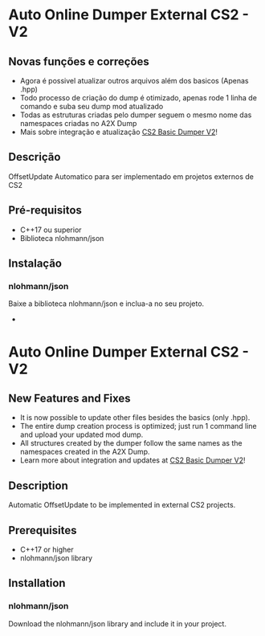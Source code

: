 # Auto Online Dumper External CS2 - V2

## Novas funções e correções
- Agora é possivel atualizar outros arquivos além dos basicos (Apenas .hpp)
- Todo processo de criação do dump é otimizado, apenas rode 1 linha de comando e suba seu dump mod atualizado
- Todas as estruturas criadas pelo dumper seguem o mesmo nome das namespaces criadas no A2X Dump
- Mais sobre integração e atualização [CS2 Basic Dumper V2](https://github.com/E0x00000/CS2-Basic-Dump-V2)!

 
## Descrição
OffsetUpdate Automatico para ser implementado em projetos externos de CS2

## Pré-requisitos
- C++17 ou superior
- Biblioteca nlohmann/json

## Instalação

### nlohmann/json
Baixe a biblioteca nlohmann/json e inclua-a no seu projeto.

-

# Auto Online Dumper External CS2 - V2

## New Features and Fixes
- It is now possible to update other files besides the basics (only .hpp).
- The entire dump creation process is optimized; just run 1 command line and upload your updated mod dump.
- All structures created by the dumper follow the same names as the namespaces created in the A2X Dump.
- Learn more about integration and updates at [CS2 Basic Dumper V2](https://github.com/E0x00000/CS2-Basic-Dump-V2)!

## Description
Automatic OffsetUpdate to be implemented in external CS2 projects.

## Prerequisites
- C++17 or higher
- nlohmann/json library

## Installation

### nlohmann/json
Download the nlohmann/json library and include it in your project.

